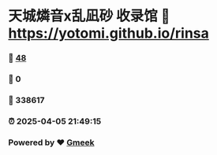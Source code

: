 # 天城燐音x乱凪砂 收录馆 :link: https://yotomi.github.io/rinsa 
### :page_facing_up: [48](https://yotomi.github.io/rinsa/tag.html) 
### :speech_balloon: 0 
### :hibiscus: 338617 
### :alarm_clock: 2025-04-05 21:49:15 
### Powered by :heart: [Gmeek](https://github.com/Meekdai/Gmeek)

